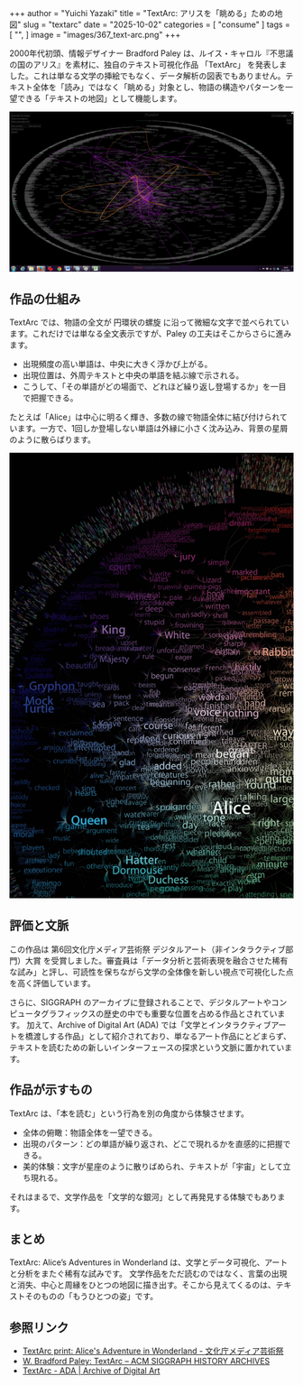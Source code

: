 +++
author = "Yuichi Yazaki"
title = "TextArc: アリスを「眺める」ための地図"
slug = "textarc"
date = "2025-10-02"
categories = [
    "consume"
]
tags = [
    "",
]
image = "images/367_text-arc.png"
+++

2000年代初頭、情報デザイナー Bradford Paley は、ルイス・キャロル『不思議の国のアリス』を素材に、独自のテキスト可視化作品 「TextArc」 を発表しました。これは単なる文学の挿絵でもなく、データ解析の図表でもありません。テキスト全体を「読み」ではなく「眺める」対象とし、物語の構造やパターンを一望できる「テキストの地図」として機能します。

<!--more-->

![](images/367_text-arc.png)


## 作品の仕組み

TextArc では、物語の全文が 円環状の螺旋 に沿って微細な文字で並べられています。これだけでは単なる全文表示ですが、Paley の工夫はそこからさらに進みます。

- 出現頻度の高い単語は、中央に大きく浮かび上がる。
- 出現位置は、外周テキストと中央の単語を結ぶ線で示される。
- こうして、「その単語がどの場面で、どれほど繰り返し登場するか」を一目で把握できる。

たとえば「Alice」は中心に明るく輝き、多数の線で物語全体に結び付けられています。一方で、1回しか登場しない単語は外縁に小さく沈み込み、背景の星屑のように散らばります。

![](images/367_text-arc-closeup.png)


## 評価と文脈

この作品は 第6回文化庁メディア芸術祭 デジタルアート（非インタラクティブ部門）大賞 を受賞しました。審査員は「データ分析と芸術表現を融合させた稀有な試み」と評し、可読性を保ちながら文学の全体像を新しい視点で可視化した点を高く評価しています。

さらに、SIGGRAPH のアーカイブに登録されることで、デジタルアートやコンピュータグラフィックスの歴史の中でも重要な位置を占める作品とされています。
加えて、Archive of Digital Art (ADA) では「文学とインタラクティブアートを橋渡しする作品」として紹介されており、単なるアート作品にとどまらず、テキストを読むための新しいインターフェースの探求という文脈に置かれています。



## 作品が示すもの

TextArc は、「本を読む」という行為を別の角度から体験させます。

- 全体の俯瞰：物語全体を一望できる。
- 出現のパターン：どの単語が繰り返され、どこで現れるかを直感的に把握できる。
- 美的体験：文字が星座のように散りばめられ、テキストが「宇宙」として立ち現れる。

それはまるで、文学作品を「文学的な銀河」として再発見する体験でもあります。



## まとめ

TextArc: Alice’s Adventures in Wonderland は、文学とデータ可視化、アートと分析をまたぐ稀有な試みです。
文学作品をただ読むのではなく、言葉の出現と消失、中心と周縁をひとつの地図に描き出す。そこから見えてくるのは、テキストそのものの「もうひとつの姿」です。



## 参照リンク

- [TextArc print: Alice's Adventure in Wonderland - 文化庁メディア芸術祭](https://j-mediaarts-festival.bunka.go.jp/award/single/textarc-print-alices-adventure-in-wonderland/index.html)
- [W. Bradford Paley: TextArc – ACM SIGGRAPH HISTORY ARCHIVES](https://history.siggraph.org/artwork/w-bradford-paley-textarc/)
- [TextArc - ADA | Archive of Digital Art](https://digitalartarchive.at/database/work/3358/)


